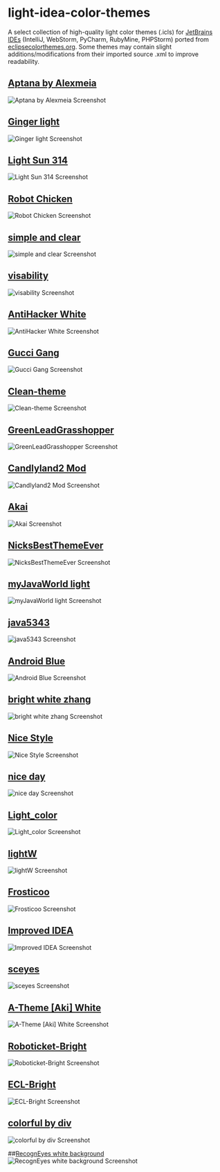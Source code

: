 # light-idea-color-themes
A select collection of high-quality light color themes (.icls) for [JetBrains IDEs](https://www.jetbrains.com/) (IntelliJ, WebStorm, PyCharm, RubyMine, PHPStorm) ported from [eclipsecolorthemes.org](http://www.eclipsecolorthemes.org/). Some themes may contain slight additions/modifications from their imported source .xml to improve readability.

## [Aptana by Alexmeia](http://www.eclipsecolorthemes.org/?view=theme&id=173)
![Aptana by Alexmeia Screenshot](https://raw.githubusercontent.com/nickmcummins/light-idea-color-themes/master/screenshots/Aptana-by-Alexmeia.png)

## [Ginger light](http://www.eclipsecolorthemes.org/?view=theme&id=51805)
![Ginger light Screenshot](https://raw.githubusercontent.com/nickmcummins/light-idea-color-themes/master/screenshots/Ginger-light.png)

## [Light Sun 314](http://www.eclipsecolorthemes.org/?view=theme&id=51219)
![Light Sun 314 Screenshot](https://raw.githubusercontent.com/nickmcummins/light-idea-color-themes/master/screenshots/Light-Sun-314.png)

## [Robot Chicken](http://www.eclipsecolorthemes.org/?view=theme&id=51817)
![Robot Chicken Screenshot](https://raw.githubusercontent.com/nickmcummins/light-idea-color-themes/master/screenshots/Robot-Chicken.png)

## [simple and clear](http://www.eclipsecolorthemes.org/?view=theme&id=1272)
![simple and clear Screenshot](https://raw.githubusercontent.com/nickmcummins/light-idea-color-themes/master/screenshots/simple-and-clear.png)

## [visability](http://www.eclipsecolorthemes.org/?view=theme&id=51943)
![visability Screenshot](https://raw.githubusercontent.com/nickmcummins/light-idea-color-themes/master/screenshots/visability.png)

## [AntiHacker White](http://www.eclipsecolorthemes.org/?view=theme&id=52382)
![AntiHacker White Screenshot](https://raw.githubusercontent.com/nickmcummins/light-idea-color-themes/master/screenshots/AntiHacker-White.png)

## [Gucci Gang](http://www.eclipsecolorthemes.org/?view=theme&id=52646)
![Gucci Gang Screenshot](https://raw.githubusercontent.com/nickmcummins/light-idea-color-themes/master/screenshots/Gucci-Gang.png)

## [Clean-theme](http://www.eclipsecolorthemes.org/?view=theme&id=52811)
![Clean-theme Screenshot](https://raw.githubusercontent.com/nickmcummins/light-idea-color-themes/master/screenshots/Clean-theme.png)

## [GreenLeadGrasshopper](http://www.eclipsecolorthemes.org/?view=theme&id=52904)
![GreenLeadGrasshopper Screenshot](https://raw.githubusercontent.com/nickmcummins/light-idea-color-themes/master/screenshots/GreenLeadGrasshopper.png)

## [Candlyland2 Mod](http://www.eclipsecolorthemes.org/?view=theme&id=53024)
![Candlyland2 Mod Screenshot](https://raw.githubusercontent.com/nickmcummins/light-idea-color-themes/master/screenshots/Candlyland2.png)

## [Akai](http://www.eclipsecolorthemes.org/?view=theme&id=53046)
![Akai Screenshot](https://raw.githubusercontent.com/nickmcummins/light-idea-color-themes/master/screenshots/Akai.png)

## [NicksBestThemeEver](http://www.eclipsecolorthemes.org/?view=theme&id=53117)
![NicksBestThemeEver Screenshot](https://raw.githubusercontent.com/nickmcummins/light-idea-color-themes/master/screenshots/NicksBestThemeEver.png)

## [myJavaWorld light](http://www.eclipsecolorthemes.org/?view=theme&id=9930)
![myJavaWorld light Screenshot](https://raw.githubusercontent.com/nickmcummins/light-idea-color-themes/master/screenshots/myJavaWorld-light.png)

## [java5343](http://www.eclipsecolorthemes.org/?view=theme&id=7383)
![java5343 Screenshot](https://raw.githubusercontent.com/nickmcummins/light-idea-color-themes/master/screenshots/java5343.png)

## [Android Blue](http://www.eclipsecolorthemes.org/?view=theme&id=8645)
![Android Blue Screenshot](https://raw.githubusercontent.com/nickmcummins/light-idea-color-themes/master/screenshots/Android-Blue.png)

## [bright white zhang](http://www.eclipsecolorthemes.org/?view=theme&id=51411)
![bright white zhang Screenshot](https://raw.githubusercontent.com/nickmcummins/light-idea-color-themes/master/screenshots/bright-white-zhang.png)

## [Nice Style](http://www.eclipsecolorthemes.org/?view=theme&id=29828)
![Nice Style Screenshot](https://raw.githubusercontent.com/nickmcummins/light-idea-color-themes/master/screenshots/Nice-Style.png)

## [nice day](http://www.eclipsecolorthemes.org/?view=theme&id=2281)
![nice day Screenshot](https://raw.githubusercontent.com/nickmcummins/light-idea-color-themes/master/screenshots/nice-day.png)

## [Light_color](http://www.eclipsecolorthemes.org/?view=theme&id=22257)
![Light_color Screenshot](https://raw.githubusercontent.com/nickmcummins/light-idea-color-themes/master/screenshots/Light_color.png)

## [lightW](http://www.eclipsecolorthemes.org/?view=theme&id=3376)
![lightW Screenshot](https://raw.githubusercontent.com/nickmcummins/light-idea-color-themes/master/screenshots/lightW.png)

## [Frosticoo](http://www.eclipsecolorthemes.org/?view=theme&id=753)
![Frosticoo Screenshot](https://raw.githubusercontent.com/nickmcummins/light-idea-color-themes/master/screenshots/Frosticoo.png)

## [Improved IDEA](http://www.eclipsecolorthemes.org/?view=theme&id=53700)
![Improved IDEA Screenshot](https://raw.githubusercontent.com/nickmcummins/light-idea-color-themes/master/screenshots/Improved-IDEA.png)

## [sceyes](http://www.eclipsecolorthemes.org/?view=theme&id=53712)
![sceyes Screenshot](https://raw.githubusercontent.com/nickmcummins/light-idea-color-themes/master/screenshots/sceyes.png)

## [A-Theme [Aki] White](http://www.eclipsecolorthemes.org/?view=theme&id=15619)
![A-Theme [Aki] White Screenshot](https://raw.githubusercontent.com/nickmcummins/light-idea-color-themes/master/screenshots/A-Theme-Aki-White.png)

## [Roboticket-Bright](http://www.eclipsecolorthemes.org/?view=theme&id=8231)
![Roboticket-Bright Screenshot](https://raw.githubusercontent.com/nickmcummins/light-idea-color-themes/master/screenshots/Roboticket-Bright.png)

## [ECL-Bright](http://www.eclipsecolorthemes.org/?view=theme&id=12577)
![ECL-Bright Screenshot](https://raw.githubusercontent.com/nickmcummins/light-idea-color-themes/master/screenshots/ECL-Bright.png)

## [colorful by div](http://www.eclipsecolorthemes.org/?view=theme&id=54084)
![colorful by div Screenshot](https://raw.githubusercontent.com/nickmcummins/light-idea-color-themes/master/screenshots/colorful-by-div.png)

##[RecognEyes white background](http://www.eclipsecolorthemes.org/?view=theme&id=54254)
![RecognEyes white background Screenshot](https://raw.githubusercontent.com/nickmcummins/light-idea-color-themes/master/screenshots/RecognEyes-white-background.png)
